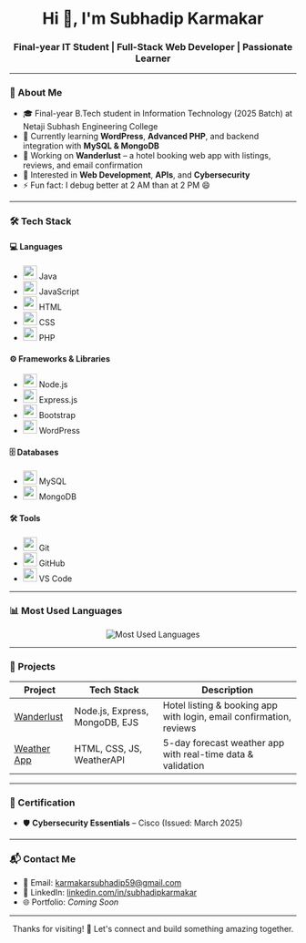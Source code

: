 <h1 align="center">Hi 👋, I'm Subhadip Karmakar</h1>
<h3 align="center">Final-year IT Student | Full-Stack Web Developer | Passionate Learner</h3>

---

### 🚀 About Me

- 🎓 Final-year B.Tech student in Information Technology (2025 Batch) at Netaji Subhash Engineering College  
- 🌱 Currently learning **WordPress**, **Advanced PHP**, and backend integration with **MySQL & MongoDB**  
- 🔭 Working on **Wanderlust** – a hotel booking web app with listings, reviews, and email confirmation  
- 🧠 Interested in **Web Development**, **APIs**, and **Cybersecurity**  
- ⚡ Fun fact: I debug better at 2 AM than at 2 PM 😄  

---

### 🛠️ Tech Stack

#### 💻 Languages
- <img src="https://cdn.jsdelivr.net/gh/devicons/devicon/icons/java/java-original.svg" width="24"/> Java  
- <img src="https://cdn.jsdelivr.net/gh/devicons/devicon/icons/javascript/javascript-original.svg" width="24"/> JavaScript  
- <img src="https://cdn.jsdelivr.net/gh/devicons/devicon/icons/html5/html5-original.svg" width="24"/> HTML  
- <img src="https://cdn.jsdelivr.net/gh/devicons/devicon/icons/css3/css3-original.svg" width="24"/> CSS  
- <img src="https://cdn.jsdelivr.net/gh/devicons/devicon/icons/php/php-original.svg" width="24"/> PHP  

#### ⚙️ Frameworks & Libraries
- <img src="https://cdn.jsdelivr.net/gh/devicons/devicon/icons/nodejs/nodejs-original.svg" width="24"/> Node.js  
- <img src="https://cdn.jsdelivr.net/gh/devicons/devicon/icons/express/express-original.svg" width="24"/> Express.js  
- <img src="https://cdn.jsdelivr.net/gh/devicons/devicon/icons/bootstrap/bootstrap-plain.svg" width="24"/> Bootstrap  
- <img src="https://cdn.jsdelivr.net/gh/devicons/devicon/icons/wordpress/wordpress-plain.svg" width="24"/> WordPress  

#### 🗄️ Databases
- <img src="https://cdn.jsdelivr.net/gh/devicons/devicon/icons/mysql/mysql-original.svg" width="24"/> MySQL  
- <img src="https://cdn.jsdelivr.net/gh/devicons/devicon/icons/mongodb/mongodb-original.svg" width="24"/> MongoDB  

#### 🛠️ Tools
- <img src="https://cdn.jsdelivr.net/gh/devicons/devicon/icons/git/git-original.svg" width="24"/> Git  
- <img src="https://cdn.jsdelivr.net/gh/devicons/devicon/icons/github/github-original.svg" width="24"/> GitHub  
- <img src="https://cdn.jsdelivr.net/gh/devicons/devicon/icons/vscode/vscode-original.svg" width="24"/> VS Code  

---

### 📊 Most Used Languages

<p align="center">
  <img src="https://github-readme-stats.vercel.app/api/top-langs/?username=SubhadipKarmakar&layout=compact&theme=tokyonight&hide_border=true&langs_count=8" alt="Most Used Languages" />
</p>

---

### 💼 Projects

| Project | Tech Stack | Description |
|--------|------------|-------------|
| [Wanderlust](https://wanderlust-2-wru2.onrender.com/listings) | Node.js, Express, MongoDB, EJS | Hotel listing & booking app with login, email confirmation, reviews |
| [Weather App](https://weather-app-five-chi-47.vercel.app/) | HTML, CSS, JS, WeatherAPI | 5-day forecast weather app with real-time data & validation |

---

### 📜 Certification

- 🛡️ **Cybersecurity Essentials** – Cisco (Issued: March 2025)

---

### 📬 Contact Me

- 📧 Email: [karmakarsubhadip59@gmail.com](mailto:karmakarsubhadip59@gmail.com)  
- 💼 LinkedIn: [linkedin.com/in/subhadipkarmakar](https://linkedin.com/in/subhadipkarmakar)  
- 🌐 Portfolio: *Coming Soon*

---

<p align="center">Thanks for visiting! 🌟 Let's connect and build something amazing together.</p>




